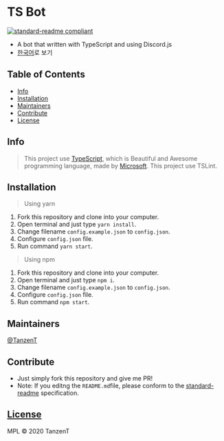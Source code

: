 # TS Bot

[![standard-readme compliant](https://img.shields.io/badge/standard--readme-OK-green.svg?style=flat-square)](https://github.com/RichardLitt/standard-readme)

- A bot that written with TypeScript and using Discord.js
- [한국어](README_ko.md)로 보기

## Table of Contents

- [Info](#info)
- [Installation](#Installation)
- [Maintainers](#maintainers)
- [Contribute](#Contribute)
- [License](#license)

## Info

> This project use [TypeScript](https://github.com/Microsoft/TypeScript), which is Beautiful and Awesome programming language, made by [Microsoft](https://github.com/Microsoft).
> This project use TSLint.

## Installation

> Using yarn

1. Fork this repository and clone into your computer.
2. Open terminal and just type `yarn install`.
3. Change filename `config.example.json` to `config.json`.
4. Configure `config.json` file.
5. Run command `yarn start`.

> Using npm

1. Fork this repository and clone into your computer.
2. Open terminal and just type `npm i`.
3. Change filename `config.example.json` to `config.json`.
4. Configure `config.json` file.
5. Run command `npm start`.

## Maintainers

[@TanzenT](https://github.com/TanzenT)

## Contribute

- Just simply fork this repository and give me PR!
- Note: If you editng the `README.md`file, please conform to the [standard-readme](https://github.com/RichardLitt/standard-readme) specification.

## [License](LICENSE)

MPL © 2020 TanzenT
